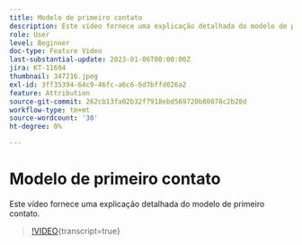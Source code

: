 ```yaml
---
title: Modelo de primeiro contato
description: Este vídeo fornece uma explicação detalhada do modelo de primeiro contato.
role: User
level: Beginner
doc-type: Feature Video
last-substantial-update: 2023-01-06T00:00:00Z
jira: KT-11694
thumbnail: 347216.jpeg
exl-id: 3ff35394-64c9-46fc-a6c6-6d7bffd026a2
feature: Attribution
source-git-commit: 262cb13fa02b32f7918ebd569720b80078c2b28d
workflow-type: tm+mt
source-wordcount: '30'
ht-degree: 0%

---
```


# Modelo de primeiro contato

Este vídeo fornece uma explicação detalhada do modelo de primeiro contato.

>[!VIDEO](https://video.tv.adobe.com/v/3432101/?learn=on&captions=por_br){transcript=true}
